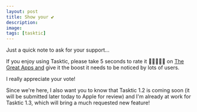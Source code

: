 ```yaml
---
layout: post
title: Show your 💕
description:
image:
tags: [tasktic]
---
```

Just a quick note to ask for your support...

If you enjoy using Tasktic, please take 5 seconds to rate it 🌟🌟🌟🌟🌟 on [The Great Apps](http://www.thegreatapps.com/apps/tasktic/)[ and](http://www.thegreatapps.com/apps/tasktic/) give it the boost it needs to be noticed by lots of users.

I really appreciate your vote!

Since we're here, I also want you to know that Tasktic 1.2 is coming soon (it will be submitted later today to Apple for review) and I'm already at work for Tasktic 1.3, which will bring a much requested new feature!